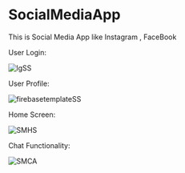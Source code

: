 # SocialMediaApp
This is Social Media App like Instagram , FaceBook

User Login:

![lgSS](https://user-images.githubusercontent.com/50645184/80450179-63946700-893a-11ea-8b92-c2dc3f495a15.png)

User Profile:

![firebasetemplateSS](https://user-images.githubusercontent.com/50645184/80450412-e9b0ad80-893a-11ea-9132-51210cbe8752.png)

Home Screen:

![SMHS](https://user-images.githubusercontent.com/50645184/80450467-0351f500-893b-11ea-838f-92face3306df.png)

Chat Functionality:

![SMCA](https://user-images.githubusercontent.com/50645184/80450531-241a4a80-893b-11ea-9fa7-25aaa553b037.png)
